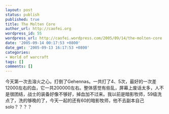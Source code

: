 ```yaml
---
layout: post
status: publish
published: true
title: The Molten Core
author_url: http://caofei.org
wordpress_id: 55
wordpress_url: http://caofei.wordpress.com/2005/09/14/the-molten-core
date: '2005-09-14 00:17:53 +0800'
date_gmt: '2005-09-13 16:17:53 +0800'
categories:
- World of warcraft
tags: []
comments: []
---
```

<div id="msgcns!66CD003054696B87!455" class="bvMsg">
<div>今天第一次去溶火之心。打倒了<span>Gehennas。一共打了4、5次，最好的一次差12000左右的血，它一共200000左右。整体感觉有些乱，屏幕上废话太多，人不是很团结，战士的装备好像不够好，掉血加不过来。我以前是暗影牧师，59级洗点了，洗的够晚的了，今天一起的还有60的暗影牧师，他不去副本自己solo？？？？</span></div>
</div>
